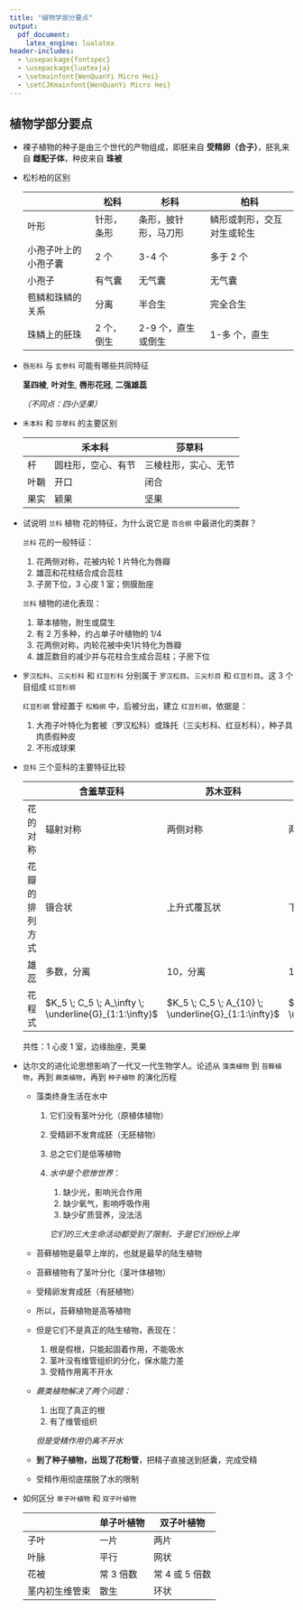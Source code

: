 ```yaml
---
title: "植物学部分要点"
output:
  pdf_document:
    latex_engine: lualatex
header-includes:
  - \usepackage{fontspec}
  - \usepackage{luatexja}
  - \setmainfont{WenQuanYi Micro Hei}
  - \setCJKmainfont{WenQuanYi Micro Hei}
---
```


## 植物学部分要点

- 裸子植物的种子是由三个世代的产物组成，即胚来自 **受精卵（合子）**，胚乳来自 **雌配子体**，种皮来自 **珠被**

- 松杉柏的区别

    |  | 松科        | 杉科    | 柏科         |
    |--|------------|-------|------------|
    | 叶形         | 针形，条形 | 条形，披针形，马刀形 | 鳞形或刺形，交互对生或轮生 |
    | 小孢子叶上的小孢子囊 | 2 个    | 3-4 个       | 多于 2 个          |
    | 小孢子        | 有气囊   | 无气囊        | 无气囊           |
    | 苞鳞和珠鳞的关系   | 分离    | 半合生        | 完全合生          |
    | 珠鳞上的胚珠     | 2 个，倒生 | 2-9 个，直生或倒生 | 1-多 个，直生       |

- `唇形科` 与 `玄参科` 可能有哪些共同特征

    **茎四棱**, **叶对生**, **唇形花冠**, **二强雄蕊**
    
    *（不同点：四小坚果）*

- `禾本科` 和 `莎草科` 的主要区别

    |  | 禾本科 | 莎草科       |
    |--|-----|-----------|
    | 杆   | 圆柱形，空心、有节 | 三棱柱形，实心、无节 |
    | 叶鞘  | 开口        | 闭合         |
    | 果实  | 颖果        | 坚果         |

- 试说明 `兰科` 植物 花的特征，为什么说它是 `百合纲` 中最进化的类群？

    `兰科` 花的一般特征：
    1. 花两侧对称，花被内轮 1 片特化为唇瓣
    2. 雄蕊和花柱结合成合蕊柱
    3. 子房下位，3 心皮 1 室；侧膜胎座

    `兰科` 植物的进化表现：
    1. 草本植物，附生或腐生
    2. 有 2 万多种，约占单子叶植物的 1/4
    3. 花两侧对称，内轮花被中央1片特化为唇瓣
    4. 雄蕊数目的减少并与花柱合生成合蕊柱；子房下位

- `罗汉松科`、`三尖杉科` 和 `红豆杉科` 分别属于 `罗汉松目`、`三尖杉目` 和 `红豆杉目`。这 3 个目组成 `红豆杉纲`

    `红豆杉纲` 曾经置于 `松柏纲` 中，后被分出，建立 `红豆杉纲`，依据是：
    
    1. 大孢子叶特化为套被（罗汉松科）或珠托（三尖杉科、红豆杉科），种子具肉质假种皮
    2. 不形成球果

- `豆科` 三个亚科的主要特征比较

    |        | 含羞草亚科            | 苏木亚科   | 蝶形花科    |
    |---------|------------------|--------|---------|
    | 花的对称    | 辐射对称             | 两侧对称   | 两侧对称    |
    | 花瓣的排列方式 | 镊合状              | 上升式覆瓦状 | 下降式覆瓦状  |
    | 雄蕊      | 多数，分离            | 10，分离  | 10，二体雄蕊 |
    | 花程式     | $K_5 \; C_5 \; A_\infty \; \underline{G}_{1:1:\infty}$ | $K_5 \; C_5 \; A_{10} \; \underline{G}_{1:1:\infty}$ | $K_5 \; C_5 \; A_{(9)+1} \; \underline{G}_{1:1:\infty}$ |

  共性：1 心皮 1 室，边缘胎座，荚果

- 达尔文的进化论思想影响了一代又一代生物学人。论述从 `藻类植物` 到 `苔藓植物`，再到 `蕨类植物`，再到 `种子植物` 的演化历程

    - 藻类终身生活在水中
        1. 它们没有茎叶分化（原植体植物）
        2. 受精卵不发育成胚（无胚植物）
        3. 总之它们是低等植物
    
        4. *水中是个悲惨世界*：
            1. 缺少光，影响光合作用
            2. 缺少氧气，影响呼吸作用
            3. 缺少矿质营养，没法活

            *它们的三大生命活动都受到了限制，于是它们纷纷上岸*
        
    - 苔藓植物是最早上岸的，也就是最早的陆生植物
    - 苔藓植物有了茎叶分化（茎叶体植物）
    - 受精卵发育成胚（有胚植物）
    - 所以，苔藓植物是高等植物
    - 但是它们不是真正的陆生植物，表现在：
        1. 根是假根，只能起固着作用，不能吸水
        2. 茎叶没有维管组织的分化，保水能力差
        3. 受精作用离不开水
        
    - *蕨类植物解决了两个问题：*
        1. 出现了真正的根
        2. 有了维管组织

        *但是受精作用仍离不开水*
    
    - **到了种子植物，出现了花粉管**，把精子直接送到胚囊，完成受精
    - 受精作用彻底摆脱了水的限制

- 如何区分 `单子叶植物` 和 `双子叶植物`

    |  | 单子叶植物  | 双子叶植物      |
    |--|--------|------------|
    | 子叶      | 一片     | 两片         |
    | 叶脉      | 平行     | 网状         |
    | 花被      | 常 3 倍数 | 常 4 或 5 倍数 |
    | 茎内初生维管束 | 散生     | 环状         |
